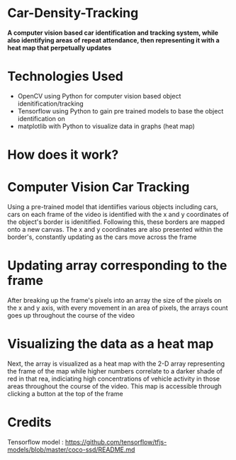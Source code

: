 # Car-Density-Tracking
**A computer vision based car identification and tracking system, while also identifying areas of repeat attendance, then representing it with a heat map that perpetually updates**

# **Technologies Used**
- OpenCV using Python for computer vision based object idenitification/tracking 
- Tensorflow using Python to gain pre trained models to base the object identification on
- matplotlib with Python to visualize data in graphs (heat map)

# **How does it work?**

# **Computer Vision Car Tracking**
Using a pre-trained model that identiifies various objects including cars, cars on each frame of the video is identified with the x and y coordinates of the object's border is idenitified. Following this, these borders are mapped onto a new canvas. The x and y coordinates are also presented within the border's, constantly updating as the cars move across the frame

# **Updating array corresponding to the frame**
After breaking up the frame's pixels into an array the size of the pixels on the x and y axis, with every movement in an area of pixels, the arrays count goes up throughout the course of the video

# **Visualizing the data as a heat map**
Next, the array is visualized as a heat map with the 2-D array representing the frame of the map while higher numbers correlate to a darker shade of red in that rea, indiciating high concentrations of vehicle activity in those areas throughout the course of the video. This map is accessible through clicking a button at the top of the frame

# **Credits**
Tensorflow model : https://github.com/tensorflow/tfjs-models/blob/master/coco-ssd/README.md

